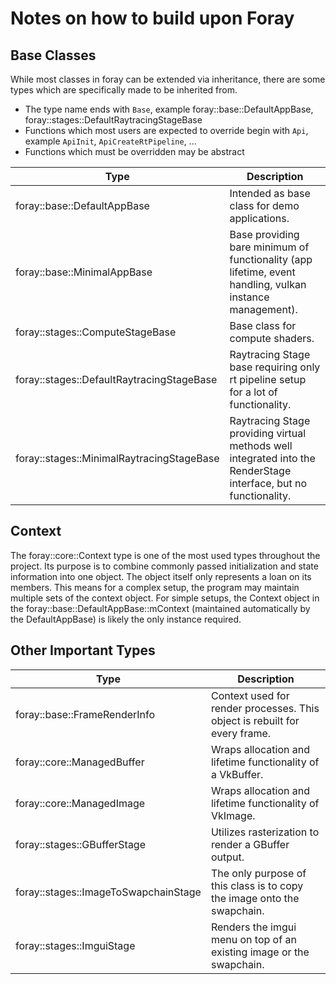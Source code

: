 # Notes on how to build upon Foray

## Base Classes

While most classes in foray can be extended via inheritance, there are some types which are specifically made to be inherited from.
* The type name ends with `Base`, example foray::base::DefaultAppBase, foray::stages::DefaultRaytracingStageBase
* Functions which most users are expected to override begin with `Api`, example `ApiInit`, `ApiCreateRtPipeline`, ...
* Functions which must be overridden may be abstract

|Type|Description|
|-|-|
|foray::base::DefaultAppBase|Intended as base class for demo applications.|
|foray::base::MinimalAppBase|Base providing bare minimum of functionality (app lifetime, event handling, vulkan instance management).|
|foray::stages::ComputeStageBase|Base class for compute shaders.|
|foray::stages::DefaultRaytracingStageBase|Raytracing Stage base requiring only rt pipeline setup for a lot of functionality.|
|foray::stages::MinimalRaytracingStageBase|Raytracing Stage providing virtual methods well integrated into the RenderStage interface, but no functionality.|

## Context
The foray::core::Context type is one of the most used types throughout the project. Its purpose is to combine commonly passed initialization and state information into one object. The object itself only represents a loan on its members. This means for a complex setup, the program may maintain multiple sets of the context object. For simple setups, the Context object in the foray::base::DefaultAppBase::mContext (maintained automatically by the DefaultAppBase) is likely the only instance required.

## Other Important Types

|Type|Description|
|-|-|
|foray::base::FrameRenderInfo|Context used for render processes. This object is rebuilt for every frame.|
|foray::core::ManagedBuffer|Wraps allocation and lifetime functionality of a VkBuffer.|
|foray::core::ManagedImage|Wraps allocation and lifetime functionality of VkImage.|
|foray::stages::GBufferStage|Utilizes rasterization to render a GBuffer output.|
|foray::stages::ImageToSwapchainStage|The only purpose of this class is to copy the image onto the swapchain.|
|foray::stages::ImguiStage|Renders the imgui menu on top of an existing image or the swapchain.|
